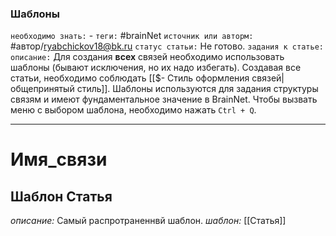 ### Шаблоны
`необходимо знать:` -
`теги:` #brainNet
`источник или авторм:` #автор/ryabchickov18@bk.ru
`статус статьи:` Не готово.
`задания к статье:` 
`описание:` Для создания **всех** связей необходимо использовать шаблоны (бывают исключения, но их надо избегать). Создавая все статьи, необходимо соблюдать [[$- Стиль оформления связей|общепринятый стиль]]. Шаблоны используются для задания структуры связям и имеют фундаментальное значение в BrainNet. Чтобы вызвать меню с выбором шаблона, необходимо нажать `Ctrl + Q`.

---
# Имя_связи






## Шаблон Статья
*описание:* Самый распротраненнвй шаблон.
*шаблон:* [[Статья]]